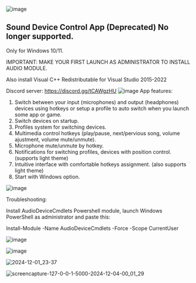 ![image](https://github.com/user-attachments/assets/16e5b7ad-9f46-43ca-a330-c4ae35a86558)


## Sound Device Control App (Deprecated) No longer supported.

Only for Windows 10/11.

IMPORTANT: MAKE YOUR FIRST LAUNCH AS ADMINISTRATOR TO INSTALL AUDIO MODULE.

Also install Visual C++ Redistributable for Visual Studio 2015-2022

Discord server: https://discord.gg/tCAWgzHU
![image](https://github.com/user-attachments/assets/02de48b0-698b-416b-8cc5-6d1eea045e8e)
App features:

1. Switch between your input (microphones) and output (headphones) devices using hotkeys or setup a profile to auto switch when you launch some app or game.
2. Switch devices on startup.
3. Profiles system for switching devices.
4. Multimedia control hotkeys (play/pause, next/pervious song, volume ajustment, volume mute/unmute).
5. Microphone mute/unmute by hotkey.
6. Notifications for switching profiles, devices with position control. (supports light theme)
7. Intuitive interface with comfortable hotkeys assignment. (also supports light theme)
8. Start with Windows option.


![image](https://github.com/user-attachments/assets/02de48b0-698b-416b-8cc5-6d1eea045e8e)


Troubleshooting:

 Install AudioDeviceCmdlets Powershell module, launch Windows PowerShell as administrator and paste this:

Install-Module -Name AudioDeviceCmdlets -Force -Scope CurrentUser


![image](https://github.com/user-attachments/assets/02de48b0-698b-416b-8cc5-6d1eea045e8e)

![image](https://github.com/user-attachments/assets/64039e2c-595a-4502-afbf-e137b6110e13)

![2024-12-01_23-37](https://github.com/user-attachments/assets/0372f106-f238-420b-8aa7-531cb9a12e04)

![screencapture-127-0-0-1-5000-2024-12-04-00_01_29](https://github.com/user-attachments/assets/11ef6001-183f-406a-8428-1cd87f79a1c5)







